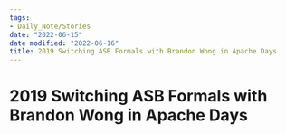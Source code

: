 ```yaml
---
tags:
- Daily_Note/Stories
date: "2022-06-15"
date modified: "2022-06-16"
title: 2019 Switching ASB Formals with Brandon Wong in Apache Days
---
```


# 2019 Switching ASB Formals with Brandon Wong in Apache Days
